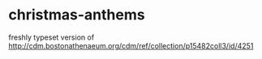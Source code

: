 christmas-anthems
=================

freshly typeset version of http://cdm.bostonathenaeum.org/cdm/ref/collection/p15482coll3/id/4251
